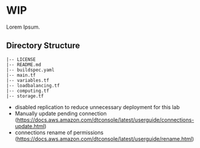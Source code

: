 # WIP

Lorem Ipsum.

## Directory Structure

```shell
|-- LICENSE
|-- README.md
|-- buildspec.yaml
|-- main.tf
|-- variables.tf
|-- loadbalancing.tf
|-- computing.tf
|-- storage.tf
```

- disabled replication to reduce unnecessary deployment for this lab
- Manually update pending connection (https://docs.aws.amazon.com/dtconsole/latest/userguide/connections-update.html)
- connections rename of permissions (https://docs.aws.amazon.com/dtconsole/latest/userguide/rename.html)
